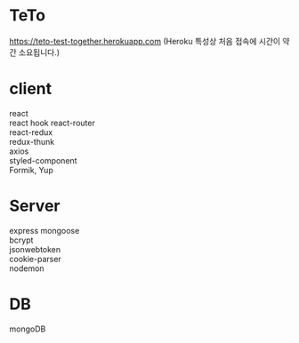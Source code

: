 # TeTo

https://teto-test-together.herokuapp.com
(Heroku 특성상 처음 접속에 시간이 약간 소요됩니다.)

# client

react  
react hook
react-router  
react-redux  
redux-thunk  
axios  
styled-component  
Formik, Yup

# Server

express
mongoose  
bcrypt  
jsonwebtoken  
cookie-parser  
nodemon

# DB

mongoDB
